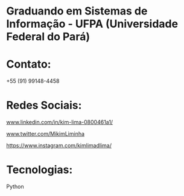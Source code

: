 
**Graduando em Sistemas de Informação - UFPA (Universidade Federal do Pará)**
==============================================================================
**Contato:**
==============================================================================
+55 (91) 99148-4458

**Redes Sociais:**
==============================================================================
www.linkedin.com/in/kim-lima-0800461a1/

www.twitter.com/MikimLiminha

https://www.instagram.com/kimlimadlima/

**Tecnologias:**
==============================================================================
Python
